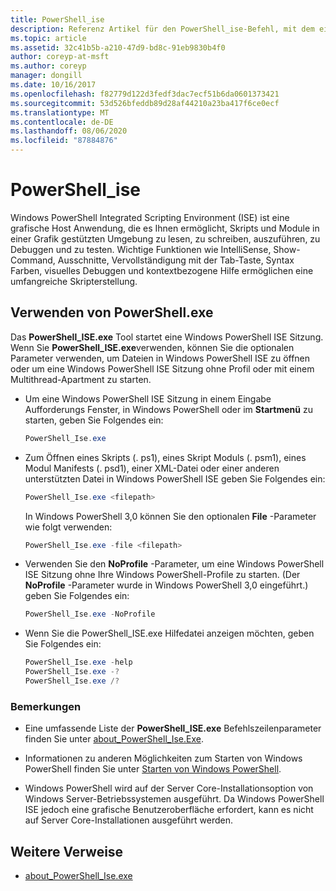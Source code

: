 ```yaml
---
title: PowerShell_ise
description: Referenz Artikel für den PowerShell_ise-Befehl, mit dem eine Windows PowerShell Integrated Scripting Environment (ISE)-Sitzung gestartet wird.
ms.topic: article
ms.assetid: 32c41b5b-a210-47d9-bd8c-91eb9830b4f0
author: coreyp-at-msft
ms.author: coreyp
manager: dongill
ms.date: 10/16/2017
ms.openlocfilehash: f82779d122d3fedf3dac7ecf51b6da0601373421
ms.sourcegitcommit: 53d526bfeddb89d28af44210a23ba417f6ce0ecf
ms.translationtype: MT
ms.contentlocale: de-DE
ms.lasthandoff: 08/06/2020
ms.locfileid: "87884876"
---
```

# <a name="powershell_ise"></a>PowerShell_ise

Windows PowerShell Integrated Scripting Environment (ISE) ist eine grafische Host Anwendung, die es Ihnen ermöglicht, Skripts und Module in einer Grafik gestützten Umgebung zu lesen, zu schreiben, auszuführen, zu Debuggen und zu testen. Wichtige Funktionen wie IntelliSense, Show-Command, Ausschnitte, Vervollständigung mit der Tab-Taste, Syntax Farben, visuelles Debuggen und kontextbezogene Hilfe ermöglichen eine umfangreiche Skripterstellung.

## <a name="using-powershellexe"></a>Verwenden von PowerShell.exe

Das **PowerShell_ISE.exe** Tool startet eine Windows PowerShell ISE Sitzung. Wenn Sie **PowerShell_ISE.exe**verwenden, können Sie die optionalen Parameter verwenden, um Dateien in Windows PowerShell ISE zu öffnen oder um eine Windows PowerShell ISE Sitzung ohne Profil oder mit einem Multithread-Apartment zu starten.

- Um eine Windows PowerShell ISE Sitzung in einem Eingabe Aufforderungs Fenster, in Windows PowerShell oder im **Startmenü** zu starten, geben Sie Folgendes ein:

  ```powershell
  PowerShell_Ise.exe
  ```

- Zum Öffnen eines Skripts (. ps1), eines Skript Moduls (. psm1), eines Modul Manifests (. psd1), einer XML-Datei oder einer anderen unterstützten Datei in Windows PowerShell ISE geben Sie Folgendes ein:

  ```powershell
  PowerShell_Ise.exe <filepath>
  ```

  In Windows PowerShell 3,0 können Sie den optionalen **File** -Parameter wie folgt verwenden:

  ```powershell
  PowerShell_Ise.exe -file <filepath>
  ```

- Verwenden Sie den **NoProfile** -Parameter, um eine Windows PowerShell ISE Sitzung ohne Ihre Windows PowerShell-Profile zu starten. (Der **NoProfile** -Parameter wurde in Windows PowerShell 3,0 eingeführt.) geben Sie Folgendes ein:

  ```powershell
  PowerShell_Ise.exe -NoProfile
  ```

- Wenn Sie die PowerShell_ISE.exe Hilfedatei anzeigen möchten, geben Sie Folgendes ein:

    ```powershell
    PowerShell_Ise.exe -help
    PowerShell_Ise.exe -?
    PowerShell_Ise.exe /?
    ```

### <a name="remarks"></a>Bemerkungen

- Eine umfassende Liste der **PowerShell_ISE.exe** Befehlszeilenparameter finden Sie unter [about_PowerShell_Ise.Exe](/powershell/module/microsoft.powershell.core/about/about_powershell_ise_exe).

- Informationen zu anderen Möglichkeiten zum Starten von Windows PowerShell finden Sie unter [Starten von Windows PowerShell](/powershell/scripting/windows-powershell/starting-windows-powershell).

- Windows PowerShell wird auf der Server Core-Installationsoption von Windows Server-Betriebssystemen ausgeführt. Da Windows PowerShell ISE jedoch eine grafische Benutzeroberfläche erfordert, kann es nicht auf Server Core-Installationen ausgeführt werden.

## <a name="additional-references"></a>Weitere Verweise

- [about_PowerShell_Ise.exe](/powershell/module/microsoft.powershell.core/about/about_powershell_exe)
